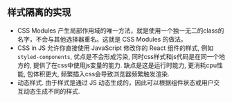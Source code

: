 ## 样式隔离的实现
- CSS Modules 产生局部作用域的唯一方法，就是使用一个独一无二的class的名字，不会与其他选择器重名。这就是 CSS Modules 的做法。
- CSS in JS  允许你直接使用 JavaScript 修改你的 React 组件的样式, 例如`styled-components`, 优点是不会形成污染, 同时css样式和js代码是在同一个地方的, 提供了在css中使用js变量的能力. 缺点是这是运行时能力, 更消耗cpu性能, 包体积更大, 频繁插入css会导致浏览器频繁触发渲染.
- 动态样式. 由于样式是通过 JS 动态生成的，因此可以根据组件状态或用户交互动态生成不同的样式.